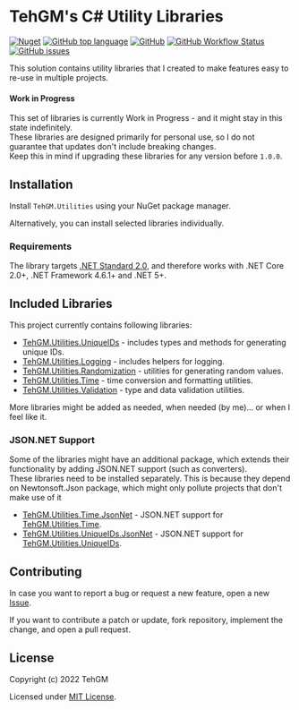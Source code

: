 # TehGM's C# Utility Libraries
[![Nuget](https://img.shields.io/nuget/v/TehGM.Utilities)](https://www.nuget.org/packages/TehGM.Utilities/) [![GitHub top language](https://img.shields.io/github/languages/top/TehGM/TehGM.Utilities)](https://github.com/TehGM/TehGM.Utilities) [![GitHub](https://img.shields.io/github/license/TehGM/TehGM.Utilities)](LICENSE) [![GitHub Workflow Status](https://img.shields.io/github/workflow/status/TehGM/TehGM.Utilities/.NET%20Build)](https://github.com/TehGM/TehGM.Utilities/actions) [![GitHub issues](https://img.shields.io/github/issues/TehGM/TehGM.Utilities)](https://github.com/TehGM/TehGM.Utilities/issues)

This solution contains utility libraries that I created to make features easy to re-use in multiple projects.

#### Work in Progress
This set of libraries is currently Work in Progress - and it might stay in this state indefinitely.  
These libraries are designed primarily for personal use, so I do not guarantee that updates don't include breaking changes.  
Keep this in mind if upgrading these libraries for any version before `1.0.0`.

## Installation
Install `TehGM.Utilities` using your NuGet package manager.

Alternatively, you can install selected libraries individually.

### Requirements
The library targets [.NET Standard 2.0](https://docs.microsoft.com/en-gb/dotnet/standard/net-standard), and therefore works with .NET Core 2.0+, .NET Framework 4.6.1+ and .NET 5+.

## Included Libraries
This project currently contains following libraries:

- [TehGM.Utilities.UniqueIDs](TehGM.Utilities.UniqueIDs) - includes types and methods for generating unique IDs.
- [TehGM.Utilities.Logging](TehGM.Utilities.Logging) - includes helpers for logging.
- [TehGM.Utilities.Randomization](TehGM.Utilities.Randomization) - utilities for generating random values.
- [TehGM.Utilities.Time](TehGM.Utilities.Time) - time conversion and formatting utilities.
- [TehGM.Utilities.Validation](TehGM.Utilities.Validation) - type and data validation utilities.

More libraries might be added as needed, when needed (by me)... or when I feel like it.

### JSON.NET Support
Some of the libraries might have an additional package, which extends their functionality by adding JSON.NET support (such as converters).  
These libraries need to be installed separately. This is because they depend on Newtonsoft.Json package, which might only pollute projects that don't make use of it

- [TehGM.Utilities.Time.JsonNet](JsonNet/TehGM.Utilities.Time.JsonNet) - JSON.NET support for [TehGM.Utilities.Time](TehGM.Utilities.Time).
- [TehGM.Utilities.UniqueIDs.JsonNet](JsonNet/TehGM.Utilities.UniqueIDs.JsonNet) - JSON.NET support for [TehGM.Utilities.UniqueIDs](TehGM.Utilities.UniqueIDs).

## Contributing
In case you want to report a bug or request a new feature, open a new [Issue](https://github.com/TehGM/TehGM.Utilities/issues).

If you want to contribute a patch or update, fork repository, implement the change, and open a pull request.

## License
Copyright (c) 2022 TehGM 

Licensed under [MIT License](LICENSE).